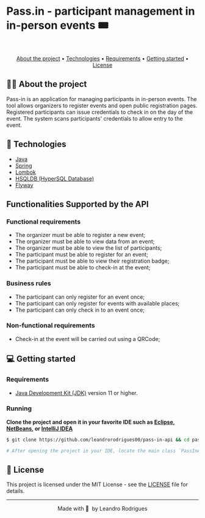 # Pass.in - participant management in in-person events 🎟️

<br>

<p align="center">
  <a href="#-about-the-project">About the project</a> •
  <a href="#-technologies">Technologies</a> •
  <a href="#-Requirements">Requirements</a> •
<a href="#-getting-started">Getting started</a> •
<a href="#-license">License</a>

</p>

## 👩‍💻 About the project

Pass-in is an application for managing participants in in-person events. The tool allows organizers to register events and open public registration pages. Registered participants can issue credentials to check in on the day of the event. The system scans participants' credentials to allow entry to the event.

## 🚀 Technologies

- [Java](https://www.java.com/)
- [Spring](https://spring.io/)
- [Lombok](https://projectlombok.org/)
- [HSQLDB (HyperSQL Database)](http://hsqldb.org/)
- [Flyway](https://flywaydb.org/)

## Functionalities Supported by the API

### Functional requirements

- The organizer must be able to register a new event;
- The organizer must be able to view data from an event;
- The organizer must be able to view the list of participants;
- The participant must be able to register for an event;
- The participant must be able to view their registration badge;
- The participant must be able to check-in at the event;

### Business rules

- The participant can only register for an event once;
- The participant can only register for events with available places;
- The participant can only check in to an event once;

### Non-functional requirements

- Check-in at the event will be carried out using a QRCode;

## 💻 Getting started

### Requirements

- [Java Development Kit (JDK)](https://www.oracle.com/java/technologies/javase-jdk11-downloads.html) version 11 or higher.

### Running

**Clone the project and open it in your favorite IDE such as [Eclipse](https://www.eclipse.org/), [NetBeans](https://netbeans.apache.org/), or [IntelliJ IDEA](https://www.jetbrains.com/idea/)**

```bash
$ git clone https://github.com/leandrorodrigues00/pass-in-api && cd pass-in-api

# After opening the project in your IDE, locate the main class `PassInApplication.java` and run it to start the application server.

```

## 📝 License

This project is licensed under the MIT License - see the [LICENSE](LICENSE) file for details.

---

<p align="center">
  Made with 💜&nbsp; by  Leandro Rodrigues
</p>
